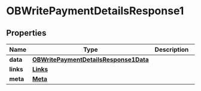 # OBWritePaymentDetailsResponse1

## Properties
Name | Type | Description | Notes
------------ | ------------- | ------------- | -------------
**data** | [**OBWritePaymentDetailsResponse1Data**](OBWritePaymentDetailsResponse1Data.md) |  | 
**links** | [**Links**](Links.md) |  |  [optional]
**meta** | [**Meta**](Meta.md) |  |  [optional]
